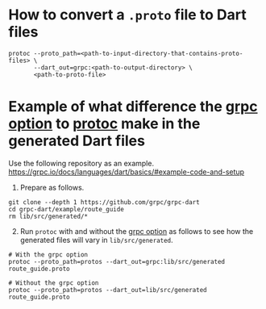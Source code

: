# How to convert a `.proto` file to Dart files
```shell
protoc --proto_path=<path-to-input-directory-that-contains-proto-files> \
       --dart_out=grpc:<path-to-output-directory> \
       <path-to-proto-file>
```

# Example of what difference the [grpc option](https://pub.dev/documentation/protoc_plugin/latest/#generating-grpc-headers) to [protoc](https://grpc.io/docs/protoc-installation/) make in the generated Dart files

Use the following repository as an example.<br>
https://grpc.io/docs/languages/dart/basics/#example-code-and-setup

1. Prepare as follows.
```shell
git clone --depth 1 https://github.com/grpc/grpc-dart
cd grpc-dart/example/route_guide
rm lib/src/generated/*
```
2. Run `protoc` with and without the [grpc option](https://pub.dev/documentation/protoc_plugin/latest/#generating-grpc-headers) as follows to see how the generated files will vary in `lib/src/generated`.
```shell
# With the grpc option
protoc --proto_path=protos --dart_out=grpc:lib/src/generated route_guide.proto
```
```shell
# Without the grpc option
protoc --proto_path=protos --dart_out=lib/src/generated route_guide.proto
```
